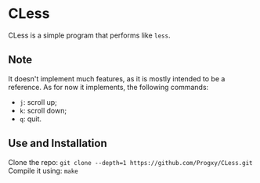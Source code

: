 # CLess
CLess is a simple program that performs like `less`.

## Note
It doesn't implement much features, as it is mostly intended to be a reference.
As for now it implements, the following commands:
 - `j`: scroll up;
 - `k`: scroll down;
 - `q`: quit.

## Use and Installation
Clone the repo: `git clone --depth=1 https://github.com/Progxy/CLess.git`
Compile it using: `make`
